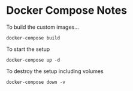 # Docker Compose Notes

To build the custom images...

```
docker-compose build
```

To start the setup

```
docker-compose up -d
```

To destroy the setup including volumes

```
docker-compose down -v
```
